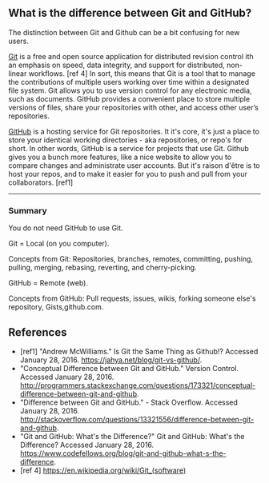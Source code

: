 ## What is the difference between Git and GitHub?

The distinction between Git and Github can be a bit confusing for new users.

[Git](https://git-scm.com/) is a free and open source application for distributed revision control ith an emphasis on speed, data integrity, and support for distributed, non-linear workflows. [ref 4]  In sort, this means that Git is a tool that to manage the contributions of multiple users working over time within a designated file system. Git allows you to use version control for any electronic media, such as documents. GitHub provides a convenient place to store multiple versions of files, share your repositories with other, and access other user’s repositories.

[GitHub](https://github.com/) is a hosting service for Git repositories. It it's core, it's just a place to store your identical working directories - aka repositories, or repo's for short. In other words, GitHub is a service for projects that use Git.  Github gives you a bunch more features, like a nice website to allow you to compare changes and administrate user accounts. But it's raison d'être is to host your repos, and to make it easier for you to push and pull from your collaborators. [ref1]

---

### Summary

You do not need GitHub to use Git.

Git = Local (on you computer).

Concepts from Git: Repositories, branches, remotes, committing, pushing, pulling, merging, rebasing, reverting, and cherry-picking.

GitHub = Remote (web).

Concepts from GitHub: Pull requests, issues, wikis, forking someone else's repository, Gists,github.com.


## References


* [ref1] "Andrew McWilliams." Is Git the Same Thing as Github!? Accessed January 28, 2016. https://jahya.net/blog/git-vs-github/. 
* "Conceptual Difference between Git and GitHub." Version Control. Accessed January 28, 2016. http://programmers.stackexchange.com/questions/173321/conceptual-difference-between-git-and-github.
* "Difference between Git and GitHub." - Stack Overflow. Accessed January 28, 2016. http://stackoverflow.com/questions/13321556/difference-between-git-and-github. 
* "Git and GitHub: What's the Difference?" Git and GitHub: What's the Difference? Accessed January 28, 2016. https://www.codefellows.org/blog/git-and-github-what-s-the-difference. 
* [ref 4] https://en.wikipedia.org/wiki/Git_(software)



